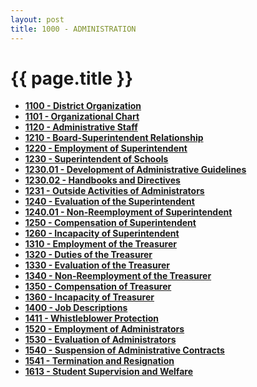 ```yaml
---
layout: post
title: 1000 - ADMINISTRATION
---
```


{{ page.title }}
================

-   **[1100 - District Organization](po1100.md)**
-   **[1101 - Organizational Chart](po1101.md)**
-   **[1120 - Administrative Staff](po1120.md)**
-   **[1210 - Board-Superintendent Relationship](po1210.md)**
-   **[1220 - Employment of Superintendent](po1220.md)**
-   **[1230 - Superintendent of Schools](po1230.md)**
-   **[1230.01 - Development of Administrative
    Guidelines](po1230.01.md)**
-   **[1230.02 - Handbooks and Directives](po1230.02.md)**
-   **[1231 - Outside Activities of Administrators](po1231.md)**
-   **[1240 - Evaluation of the Superintendent](po1240.md)**
-   **[1240.01 - Non-Reemployment of Superintendent](po1240.01.md)**
-   **[1250 - Compensation of Superintendent](po1250.md)**
-   **[1260 - Incapacity of Superintendent](po1260.md)**
-   **[1310 - Employment of the Treasurer](po1310.md)**
-   **[1320 - Duties of the Treasurer](po1320.md)**
-   **[1330 - Evaluation of the Treasurer](po1330.md)**
-   **[1340 - Non-Reemployment of the Treasurer](po1340.md)**
-   **[1350 - Compensation of Treasurer](po1350.md)**
-   **[1360 - Incapacity of Treasurer](po1360.md)**
-   **[1400 - Job Descriptions](po1400.md)**
-   **[1411 - Whistleblower Protection](po1411.md)**
-   **[1520 - Employment of Administrators](po1520.md)**
-   **[1530 - Evaluation of Administrators](po1530.md)**
-   **[1540 - Suspension of Administrative Contracts](po1540.md)**
-   **[1541 - Termination and Resignation](po1541.md)**
-   **[1613 - Student Supervision and Welfare](po1613.md)**

